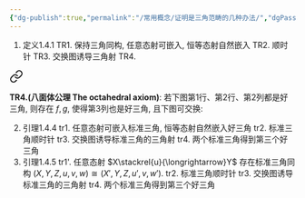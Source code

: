 ```yaml
---
{"dg-publish":true,"permalink":"/常用概念/证明是三角范畴的几种办法/","dgPassFrontmatter":true,"created":"2024-07-29T09:20:35.717+08:00","updated":"2024-08-16T20:54:49.267+08:00"}
---
```


1. 定义1.4.1
	TR1. 保持三角同构, 任意态射可嵌入, 恒等态射自然嵌入
	TR2. 顺时针
	TR3. 交换图诱导三角射
	TR4. 
<div class="transclusion internal-embed is-loaded"><a class="markdown-embed-link" href="/books///1-4/#01f47f" aria-label="Open link"><svg xmlns="http://www.w3.org/2000/svg" width="24" height="24" viewBox="0 0 24 24" fill="none" stroke="currentColor" stroke-width="2" stroke-linecap="round" stroke-linejoin="round" class="svg-icon lucide-link"><path d="M10 13a5 5 0 0 0 7.54.54l3-3a5 5 0 0 0-7.07-7.07l-1.72 1.71"></path><path d="M14 11a5 5 0 0 0-7.54-.54l-3 3a5 5 0 0 0 7.07 7.07l1.71-1.71"></path></svg></a><div class="markdown-embed">



**TR4.(八面体公理 The octahedral axiom)**: 若下图第1行、第2行、第2列都是好三角, 则存在 $f,g$, 使得第3列也是好三角, 且下图可交换: 

</div></div>

2. 引理1.4.4 
	tr1. 任意态射可嵌入标准三角, 恒等态射自然嵌入好三角
	tr2. 标准三角顺时针
	tr3. 交换图诱导标准三角的三角射
	tr4. 两个标准三角得到第三个好三角
3. 引理1.4.5
	tr1'. 任意态射 $X\stackrel{u}{\longrightarrow}Y$ 存在标准三角同构 $(X,Y,Z,u,v,w)\cong (X',Y,Z,u',v,w')$.
	tr2. 标准三角顺时针
	tr3. 交换图诱导标准三角的三角射
	tr4. 两个标准三角得到第三个好三角